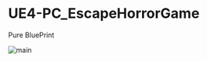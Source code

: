 # UE4-PC_EscapeHorrorGame
Pure BluePrint

![main](https://user-images.githubusercontent.com/46181173/117106234-78f86880-adba-11eb-92f3-82bc196fa454.png)
